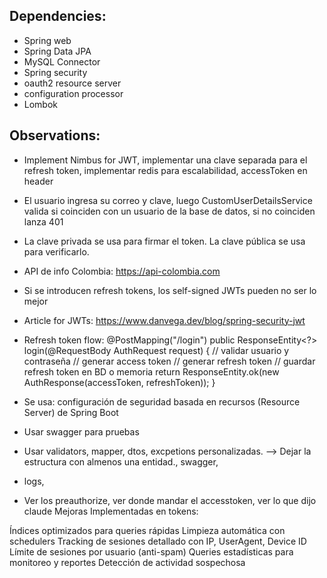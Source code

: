 ## Dependencies:
- Spring web
- Spring Data JPA
- MySQL Connector
- Spring security
- oauth2 resource server
- configuration processor
- Lombok

## Observations:
- Implement Nimbus for JWT, implementar una clave separada para el refresh token, implementar redis para escalabilidad, accessToken en header
- El usuario ingresa su correo y clave, luego CustomUserDetailsService valida si coinciden con un usuario de la base de datos, si no coinciden lanza 401
- La clave privada se usa para firmar el token. La clave pública se usa para verificarlo.
- API de info Colombia: https://api-colombia.com
- Si se introducen refresh tokens, los self-signed JWTs pueden no ser lo mejor
- Article for JWTs: https://www.danvega.dev/blog/spring-security-jwt
- Refresh token flow:
@PostMapping("/login")
public ResponseEntity<?> login(@RequestBody AuthRequest request) {
    // validar usuario y contraseña
    // generar access token
    // generar refresh token
    // guardar refresh token en BD o memoria
    return ResponseEntity.ok(new AuthResponse(accessToken, refreshToken));
}

- Se usa: configuración de seguridad basada en recursos (Resource Server) de Spring Boot
- Usar swagger para pruebas
- Usar validators, mapper, dtos, excpetions personalizadas. --> Dejar la estructura con almenos una entidad., swagger,
- logs,
- Ver los preauthorize, ver donde mandar el accesstoken, ver lo que dijo claude
Mejoras Implementadas en tokens:

Índices optimizados para queries rápidas
Limpieza automática con schedulers
Tracking de sesiones detallado con IP, UserAgent, Device ID
Límite de sesiones por usuario (anti-spam)
Queries estadísticas para monitoreo y reportes
Detección de actividad sospechosa
